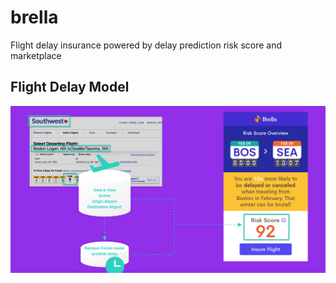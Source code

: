 # brella
Flight delay insurance powered by delay prediction risk score and marketplace

## Flight Delay Model
![](https://github.com/dingaaling/brella/blob/master/Brella-Model.png)
